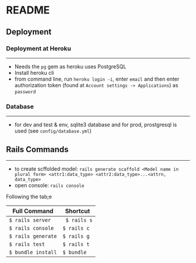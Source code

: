 # README

## Deployment

### Deployment at Heroku
---

- Needs the `pg` gem as heroku uses PostgreSQL
- Install heroku cli
- from command line, run `heroku login -i`, enter `email` and then enter authorization token (found at `Account settings -> Applications`) as `password`

### Database
---
- for dev and test & env, sqlite3 database and for prod, prostgresql is used (see `config/database.yml`)

## Rails Commands
---
- to create scffolded model: `rails generate scaffold <Model name in plural form> <attr1:data_type> <attr2:data_type>...<attrn, data_type>`
- open console: `rails console`

Following the tab;e

|Full Command|Shortcut|
|------------|--------|
|`$ rails server`|`	$ rails s`|
|`$ rails console`|`$ rails c`|
|`$ rails generate`|`$ rails g`|
|`$ rails test`|`$ rails t`|
|`$ bundle install`|`$ bundle`|